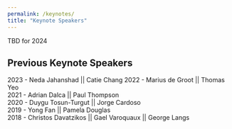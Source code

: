 ```yaml
---
permalink: /keynotes/
title: "Keynote Speakers"
---
```


TBD for 2024

## Previous Keynote Speakers
2023 - Neda Jahanshad || Catie Chang
2022 - Marius de Groot || Thomas Yeo
<br>
2021 - Adrian Dalca || Paul Thompson 
<br>
2020 - Duygu Tosun-Turgut || Jorge Cardoso 
<br>
2019 - Yong Fan || Pamela Douglas
<br>
2018 - Christos Davatzikos || Gael Varoquaux || George Langs
<br>
